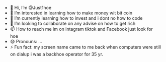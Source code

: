 - 👋 Hi, I’m @Just1hoe
- 👀 I’m interested in learning how to make money wit bit coin
- 🌱 I’m currently learning how to invest and i dont no how to code
- 💞️ I’m looking to collaborate on any advise on how to get rich
- 📫 How to reach me im on intagram tiktok and Facebook just look for hoe
- 😄 Pronouns: ...
- ⚡ Fun fact: my screen name came to me back when computers were still on dialup i was a backhoe operator for 35 yr.

<!---
Just1hoe/Just1hoe is a ✨ special ✨ repository because its `README.md` (this file) appears on your GitHub profile.
You can click the Preview link to take a look at your changes.
--->
